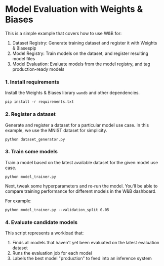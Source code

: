 # Model Evaluation with Weights & Biases

This is a simple example that covers how to use W&B for:
1. Dataset Registry: Generate training dataset and register it with Weights & Biasespip 
2. Model Registry: Train models on the dataset, and register resulting model files
3. Model Evaluation: Evaluate models from the model registry, and tag production-ready models

### 1. Install requirements

Install the Weights & Biases library `wandb` and other dependencies.
```shell
pip install -r requirements.txt
```


### 2. Register a dataset

Generate and register a dataset for a particular model use case. In this example,
we use the MNIST dataset for simplicity.

```shell
python dataset_generator.py
```


### 3. Train some models

Train a model based on the latest available dataset for the given model use case.

```shell
python model_trainer.py
```

Next, tweak some hyperparameters and re-run the model. You'll be able to compare
training performance for different models in the W&B dashboard. 

For example:
```shell
python model_trainer.py --validation_split 0.05
```


### 4. Evaluate candidate models

This script represents a workload that:
1. Finds all models that haven't yet been evaluated on the latest evaluation dataset
2. Runs the evaluation job for each model
3. Labels the best model "production" to feed into an inference system